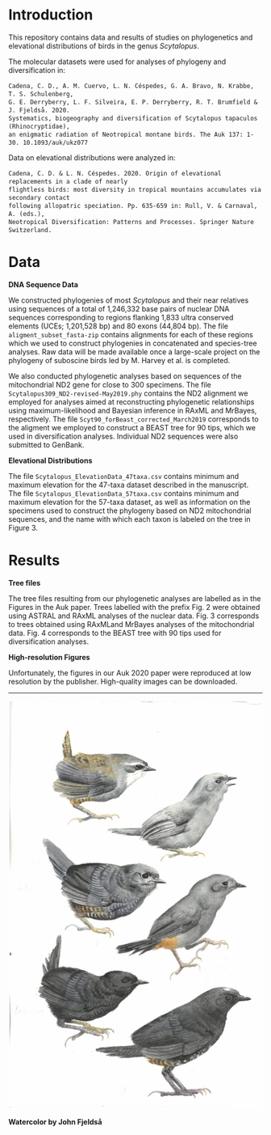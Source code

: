 # Introduction

This repository contains data and results of studies on phylogenetics and elevational distributions of birds in the genus *Scytalopus*.

The molecular datasets were used for analyses of phylogeny and diversification in:

    Cadena, C. D., A. M. Cuervo, L. N. Céspedes, G. A. Bravo, N. Krabbe, T. S. Schulenberg, 
    G. E. Derryberry, L. F. Silveira, E. P. Derryberry, R. T. Brumfield & J. Fjeldså. 2020. 
    Systematics, biogeography and diversification of Scytalopus tapaculos (Rhinocryptidae), 
    an enigmatic radiation of Neotropical montane birds. The Auk 137: 1-30. 10.1093/auk/ukz077
    

Data on elevational distributions were analyzed in:

    Cadena, C. D. & L. N. Céspedes. 2020. Origin of elevational replacements in a clade of nearly 
    flightless birds: most diversity in tropical mountains accumulates via secondary contact 
    following allopatric speciation. Pp. 635-659 in: Rull, V. & Carnaval, A. (eds.), 
    Neotropical Diversification: Patterns and Processes. Springer Nature Switzerland.
    
# Data

**DNA Sequence Data**

We constructed phylogenies of most *Scytalopus* and their near relatives using sequences of a total of 1,246,332 base pairs of nuclear DNA sequences corresponding to regions flanking 1,833 ultra conserved elements (UCEs; 1,201,528 bp) and 80 exons (44,804 bp). The file `aligment_subset_fasta-zip` contains alignments for each of these regions which we used to construct phylogenies in concatenated and species-tree analyses. Raw data will be made available once a large-scale project on the phylogeny of suboscine birds led by M. Harvey et al. is completed.

We also conducted phylogenetic analyses based on sequences of the mitochondrial ND2 gene for close to 300 specimens. The file `Scytalopus309_ND2-revised-May2019.phy` contains the ND2 alignment we employed for analyses aimed at reconstructing phylogenetic relationships using maximum-likelihood and Bayesian inference in RAxML and MrBayes, respectively. The file `Scyt90_forBeast_corrected_March2019` corresponds to the aligment we employed to construct a BEAST tree for 90 tips, which we used in diversification analyses. Individual ND2 sequences were also submitted to GenBank.


**Elevational Distributions**

The file `Scytalopus_ElevationData_47taxa.csv` contains minimum and maximum elevation for the 47-taxa dataset described in the manuscript. The file `Scytalopus_ElevationData_57taxa.csv` contains minimum and maximum elevation for the 57-taxa dataset, as well as information on the specimens used to construct the phylogeny based on ND2 mitochondrial sequences, and the name with which each taxon is labeled on the tree in Figure 3.

# Results

**Tree files**

The tree files resulting from our phylogenetic analyses are labelled as in the Figures in the Auk paper. Trees labelled with the prefix Fig. 2 were obtained using ASTRAL and RAxML analyses of the nuclear data. Fig. 3 corresponds to trees obtained using RAxMLand MrBayes analyses of the mitochondrial data. Fig. 4 corresponds to the BEAST tree with 90 tips used for diversification analyses.

**High-resolution Figures**

Unfortunately, the figures in our Auk 2020 paper were reproduced at low resolution by the publisher. High-quality images can be downloaded.

----

![](scytalopus.jpg)

**Watercolor by John Fjeldså**
